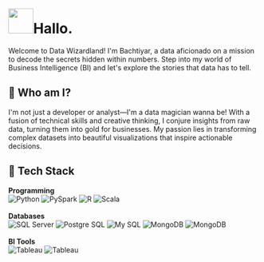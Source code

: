 <h1><img src="https://cdn140.picsart.com/309351085166211.gif" width="50">Hallo.</h1>

Welcome to Data Wizardland! I'm Bachtiyar, a data aficionado on a mission to decode the secrets hidden within numbers. Step into my world of Business Intelligence (BI) and let's explore the stories that data has to tell.

<h2>🧙 Who am I?</h2>
I'm not just a developer or analyst—I'm a data magician wanna be! With a fusion of technical skills and creative thinking, I conjure insights from raw data, turning them into gold for businesses. My passion lies in transforming complex datasets into beautiful visualizations that inspire actionable decisions.

<h2>🚀 Tech Stack</h2>
<p>
  <b>Programming</b><br>
  <img alt="Python" src="https://img.shields.io/badge/-Python-417DAC?style=for-the-badge&logo=python&logoColor=white"/>   
  <img alt="PySpark" src="https://img.shields.io/badge/-PySpark-E77214?style=for-the-badge&logo=apache-spark&logoColor=white"/>
  <img alt="R" src="https://img.shields.io/badge/-R_Programming-AAABB0?style=for-the-badge&logo=r&logoColor=white"/>
  <img alt="Scala" src="https://img.shields.io/badge/-Scala-FF311C?style=for-the-badge&logo=scala&logoColor=white"/><br><br>
  <b>Databases</b><br>
  <img alt="SQL Server" src="https://img.shields.io/badge/-SQL_Server-E1302A?style=for-the-badge&logo=microsoft-sql-server&logoColor=white"/>
  <img alt="Postgre SQL" src="https://img.shields.io/badge/PostgreSQL-4169E1?style=for-the-badge&logo=postgresql&logoColor=white"/>
  <img alt="My SQL" src="https://img.shields.io/badge/MySQL-42759C?style=for-the-badge&logo=mysql&logoColor=white"/>
  <img alt="MongoDB" src="https://img.shields.io/badge/MongoDB-49AD3D?style=for-the-badge&logo=mongodb&logoColor=white"/>
  <img alt="MongoDB" src="https://img.shields.io/badge/-Hive-FFF600?style=for-the-badge&logo=apache-hive&logoColor=black"/><br><br>
  <b>BI Tools</b><br>
  <img alt="Tableau" src="https://img.shields.io/badge/-Tableau-144881?style=for-the-badge&logo=tableau&logoColor=white"/>
  <img alt="Tableau" src="https://img.shields.io/badge/Streamlit-FF4B4B?style=for-the-badge&logo=streamlit&logoColor=white"/><br>
</p>



